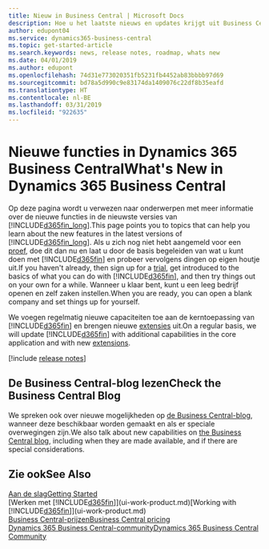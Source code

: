 ```yaml
---
title: Nieuw in Business Central | Microsoft Docs
description: Hoe u het laatste nieuws en updates krijgt uit Business Central.
author: edupont04
ms.service: dynamics365-business-central
ms.topic: get-started-article
ms.search.keywords: news, release notes, roadmap, whats new
ms.date: 04/01/2019
ms.author: edupont
ms.openlocfilehash: 74d31e773020351fb5231fb4452ab83bbbb97d69
ms.sourcegitcommit: bd78a5d990c9e83174da1409076c22df8b35eafd
ms.translationtype: HT
ms.contentlocale: nl-BE
ms.lasthandoff: 03/31/2019
ms.locfileid: "922635"
---
```

# <a name="whats-new-in-dynamics-365-business-central"></a><span data-ttu-id="d1583-103">Nieuwe functies in Dynamics 365 Business Central</span><span class="sxs-lookup"><span data-stu-id="d1583-103">What's New in Dynamics 365 Business Central</span></span>

<span data-ttu-id="d1583-104">Op deze pagina wordt u verwezen naar onderwerpen met meer informatie over de nieuwe functies in de nieuwste versies van [!INCLUDE[d365fin_long](includes/d365fin_long_md.md)].</span><span class="sxs-lookup"><span data-stu-id="d1583-104">This page points you to topics that can help you learn about the new features in the latest versions of [!INCLUDE[d365fin_long](includes/d365fin_long_md.md)].</span></span> <span data-ttu-id="d1583-105">Als u zich nog niet hebt aangemeld voor een [proef](https://trials.dynamics.com/), doe dit dan nu en laat u door de basis begeleiden van wat u kunt doen met [!INCLUDE[d365fin](includes/d365fin_md.md)] en probeer vervolgens dingen op eigen houtje uit.</span><span class="sxs-lookup"><span data-stu-id="d1583-105">If you haven't already, then sign up for a [trial](https://trials.dynamics.com/), get introduced to the basics of what you can do with [!INCLUDE[d365fin](includes/d365fin_md.md)], and then try things out on your own for a while.</span></span> <span data-ttu-id="d1583-106">Wanneer u klaar bent, kunt u een leeg bedrijf openen en zelf zaken instellen.</span><span class="sxs-lookup"><span data-stu-id="d1583-106">When you are ready, you can open a blank company and set things up for yourself.</span></span>  

<span data-ttu-id="d1583-107">We voegen regelmatig nieuwe capaciteiten toe aan de kerntoepassing van [!INCLUDE[d365fin](includes/d365fin_md.md)] en brengen nieuwe [extensies](ui-extensions.md) uit.</span><span class="sxs-lookup"><span data-stu-id="d1583-107">On a regular basis, we will update [!INCLUDE[d365fin](includes/d365fin_md.md)] with additional capabilities in the core application and with new [extensions](ui-extensions.md).</span></span>  

[!include [release notes](includes/release-notes.md)]

## <a name="check-the-business-central-blog"></a><span data-ttu-id="d1583-108">De Business Central-blog lezen</span><span class="sxs-lookup"><span data-stu-id="d1583-108">Check the Business Central Blog</span></span>
<span data-ttu-id="d1583-109">We spreken ook over nieuwe mogelijkheden op [de Business Central-blog](https://community.dynamics.com/business/b/financials/), wanneer deze beschikbaar worden gemaakt en als er speciale overwegingen zijn.</span><span class="sxs-lookup"><span data-stu-id="d1583-109">We also talk about new capabilities on [the Business Central blog](https://community.dynamics.com/business/b/financials/), including when they are made available, and if there are special considerations.</span></span>  

## <a name="see-also"></a><span data-ttu-id="d1583-110">Zie ook</span><span class="sxs-lookup"><span data-stu-id="d1583-110">See Also</span></span>
[<span data-ttu-id="d1583-111">Aan de slag</span><span class="sxs-lookup"><span data-stu-id="d1583-111">Getting Started</span></span>](product-get-started.md)  
<span data-ttu-id="d1583-112">[Werken met [!INCLUDE[d365fin](includes/d365fin_md.md)]](ui-work-product.md)</span><span class="sxs-lookup"><span data-stu-id="d1583-112">[Working with [!INCLUDE[d365fin](includes/d365fin_md.md)]](ui-work-product.md)</span></span>  
[<span data-ttu-id="d1583-113">Business Central-prijzen</span><span class="sxs-lookup"><span data-stu-id="d1583-113">Business Central pricing</span></span>](https://dynamics.microsoft.com/en-us/business-central/overview/#pricing)  
[<span data-ttu-id="d1583-114">Dynamics 365 Business Central-community</span><span class="sxs-lookup"><span data-stu-id="d1583-114">Dynamics 365 Business Central Community</span></span>](https://community.dynamics.com/business/)  
